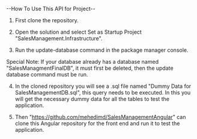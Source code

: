 --How To Use This API for Project--

1. First clone the repository.

2. Open the solution and select Set as Startup Project "SalesManagement.Infrastructure". 

3. Run the update-database command in the package manager console.

  Special Note: If your database already has a database named "SalesManagmentFinalDB", it must first be deleted, then the update database      command must be run.

4. In the cloned repository you will see a .sql file named "Dummy Data for SalesManagementDB.sql", this query needs to be executed. In this you will get the necessary dummy data for all the tables to test the application.


5. Then "https://github.com/mehedimd/SalesManagementAngular" can clone this Angular repository for the front end and run it to test the application.
